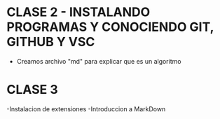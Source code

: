 # CLASE 2 - INSTALANDO PROGRAMAS Y CONOCIENDO GIT, GITHUB Y VSC

- Creamos archivo "md" para explicar que es un algoritmo

# CLASE 3

-Instalacion de extensiones
-Introduccion a MarkDown